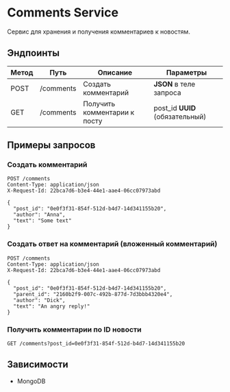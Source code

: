 # Comments Service

Сервис для хранения и получения комментариев к новостям.

## Эндпоинты

| Метод | Путь      | Описание                          | Параметры                       |
|-------|-----------|-----------------------------------|---------------------------------|
| POST  | /comments | Создать комментарий               | **JSON** в теле запроса         |
| GET   | /comments | Получить комментарии к посту      | post_id **UUID** (обязательный) |

## Примеры запросов

### Создать комментарий

```console
POST /comments
Content-Type: application/json
X-Request-Id: 22bca7d6-b3e4-44e1-aae4-06cc07973abd

{
  "post_id": "0e0f3f31-854f-512d-b4d7-14d341155b20",
  "author": "Anna",
  "text": "Some text"
}
```

### Создать ответ на комментарий (вложенный комментарий)

```console
POST /comments
Content-Type: application/json
X-Request-Id: 22bca7d6-b3e4-44e1-aae4-06cc07973abd

{
  "post_id": "0e0f3f31-854f-512d-b4d7-14d341155b20",
  "parent_id": "2160b2f9-007c-492b-877d-7d3bbb4320e4",
  "author": "Dick",
  "text": "An angry reply!"
}
```

### Получить комментарии по ID новости

```console
GET /comments?post_id=0e0f3f31-854f-512d-b4d7-14d341155b20
```

## Зависимости

- MongoDB
